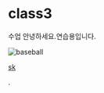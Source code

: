 # class3
수업 
안녕하세요.연습용입니다.

![baseball](http://totalsportscomplex.com/wp-content/uploads/2014/09/baseball-pic.jpg)

[sk](https://youtu.be/qOH6KuYuyoU)

.
